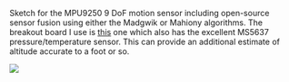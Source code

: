 Sketch for the MPU9250 9 DoF motion sensor including open-source sensor fusion using either the Madgwik or Mahiony algorithms. The breakout board I use is [this](https://www.tindie.com/products/onehorse/mpu9250-teensy-3x-add-on-shields/) one which also has the excellent MS5637 pressure/temperature sensor. This can provide an additional estimate of altitude accurate to a foot or so.

![](https://d3s5r33r268y59.cloudfront.net/44691/products/thumbs/2016-07-07T22:15:55.669Z-MPU9250MiniTop.2.jpg.855x570_q85_pad_rcrop.jpg)
